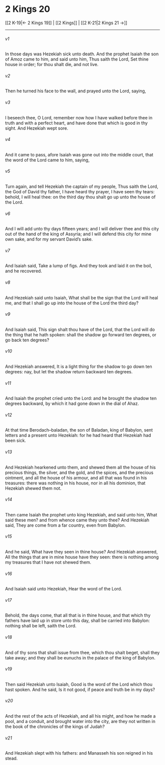 # 2 Kings 20

[[2 K-19|← 2 Kings 19]] | [[2 Kings]] | [[2 K-21|2 Kings 21 →]]
***

###### v1
In those days was Hezekiah sick unto death. And the prophet Isaiah the son of Amoz came to him, and said unto him, Thus saith the Lord, Set thine house in order; for thou shalt die, and not live.
###### v2
Then he turned his face to the wall, and prayed unto the Lord, saying,
###### v3
I beseech thee, O Lord, remember now how I have walked before thee in truth and with a perfect heart, and have done that which is good in thy sight. And Hezekiah wept sore.
###### v4
And it came to pass, afore Isaiah was gone out into the middle court, that the word of the Lord came to him, saying,
###### v5
Turn again, and tell Hezekiah the captain of my people, Thus saith the Lord, the God of David thy father, I have heard thy prayer, I have seen thy tears: behold, I will heal thee: on the third day thou shalt go up unto the house of the Lord.
###### v6
And I will add unto thy days fifteen years; and I will deliver thee and this city out of the hand of the king of Assyria; and I will defend this city for mine own sake, and for my servant David’s sake.
###### v7
And Isaiah said, Take a lump of figs. And they took and laid it on the boil, and he recovered.
###### v8
And Hezekiah said unto Isaiah, What shall be the sign that the Lord will heal me, and that I shall go up into the house of the Lord the third day?
###### v9
And Isaiah said, This sign shalt thou have of the Lord, that the Lord will do the thing that he hath spoken: shall the shadow go forward ten degrees, or go back ten degrees?
###### v10
And Hezekiah answered, It is a light thing for the shadow to go down ten degrees: nay, but let the shadow return backward ten degrees.
###### v11
And Isaiah the prophet cried unto the Lord: and he brought the shadow ten degrees backward, by which it had gone down in the dial of Ahaz.
###### v12
At that time Berodach–baladan, the son of Baladan, king of Babylon, sent letters and a present unto Hezekiah: for he had heard that Hezekiah had been sick.
###### v13
And Hezekiah hearkened unto them, and shewed them all the house of his precious things, the silver, and the gold, and the spices, and the precious ointment, and all the house of his armour, and all that was found in his treasures: there was nothing in his house, nor in all his dominion, that Hezekiah shewed them not.
###### v14
Then came Isaiah the prophet unto king Hezekiah, and said unto him, What said these men? and from whence came they unto thee? And Hezekiah said, They are come from a far country, even from Babylon.
###### v15
And he said, What have they seen in thine house? And Hezekiah answered, All the things that are in mine house have they seen: there is nothing among my treasures that I have not shewed them.
###### v16
And Isaiah said unto Hezekiah, Hear the word of the Lord.
###### v17
Behold, the days come, that all that is in thine house, and that which thy fathers have laid up in store unto this day, shall be carried into Babylon: nothing shall be left, saith the Lord.
###### v18
And of thy sons that shall issue from thee, which thou shalt beget, shall they take away; and they shall be eunuchs in the palace of the king of Babylon.
###### v19
Then said Hezekiah unto Isaiah, Good is the word of the Lord which thou hast spoken. And he said, Is it not good, if peace and truth be in my days?
###### v20
And the rest of the acts of Hezekiah, and all his might, and how he made a pool, and a conduit, and brought water into the city, are they not written in the book of the chronicles of the kings of Judah?
###### v21
And Hezekiah slept with his fathers: and Manasseh his son reigned in his stead. 
